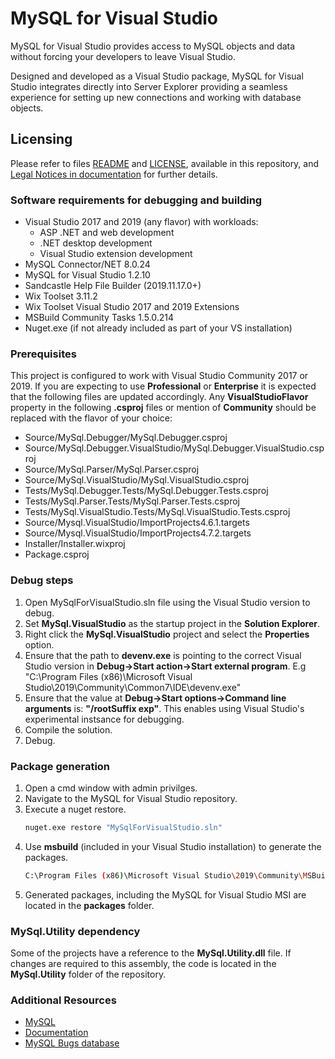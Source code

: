 # MySQL for Visual Studio
MySQL for Visual Studio provides access to MySQL objects and data without forcing your developers to leave Visual Studio.

Designed and developed as a Visual Studio package, MySQL for Visual Studio integrates directly into Server Explorer providing a seamless experience for setting up new connections and working with database objects.

## Licensing
Please refer to files [README](README) and [LICENSE](LICENSE), available in this repository, and [Legal Notices in documentation](https://dev.mysql.com/doc/visual-studio/en/visual-studio-preface.html) for further details.

### Software requirements for debugging and building
- Visual Studio 2017 and 2019 (any flavor) with workloads:
  - ASP .NET and web development
  - .NET desktop development
  - Visual Studio extension development
- MySQL Connector/NET 8.0.24
- MySQL for Visual Studio 1.2.10
- Sandcastle Help File Builder (2019.11.17.0+)
- Wix Toolset 3.11.2
- Wix Toolset Visual Studio 2017 and 2019 Extensions
- MSBuild Community Tasks 1.5.0.214
- Nuget.exe (if not already included as part of your VS installation)

### Prerequisites

This project is configured to work with Visual Studio Community 2017 or 2019. If you are expecting to use **Professional** or **Enterprise** it is expected that the following files are updated accordingly. Any **VisualStudioFlavor** property in the following **.csproj** files or mention of **Community** should be replaced with the flavor of your choice:

- Source/MySql.Debugger/MySql.Debugger.csproj
- Source/MySql.Debugger.VisualStudio/MySql.Debugger.VisualStudio.csproj
- Source/MySql.Parser/MySql.Parser.csproj
- Source/MySql.VisualStudio/MySql.VisualStudio.csproj
- Tests/MySql.Debugger.Tests/MySql.Debugger.Tests.csproj
- Tests/MySql.Parser.Tests/MySql.Parser.Tests.csproj
- Tests/MySql.VisualStudio.Tests/MySql.VisualStudio.Tests.csproj
- Source/Mysql.VisualStudio/ImportProjects4.6.1.targets
- Source/Mysql.VisualStudio/ImportProjects4.7.2.targets
- Installer/Installer.wixproj
- Package.csproj

### Debug steps

1. Open MySqlForVisualStudio.sln file using the Visual Studio version to debug.
2. Set **MySql.VisualStudio** as the startup project in the **Solution Explorer**.
3. Right click the **MySql.VisualStudio** project and select the **Properties** option.
4. Ensure that the path to **devenv.exe** is pointing to the correct Visual Studio version in **Debug->Start action->Start external program**. E.g "C:\Program Files (x86)\Microsoft Visual Studio\2019\Community\Common7\IDE\devenv.exe"
5. Ensure that the value at **Debug->Start options->Command line arguments** is: **"/rootSuffix exp"**. This enables using Visual Studio's experimental instsance for debugging.
6. Compile the solution.
7. Debug.

### Package generation

1. Open a cmd window with admin privilges.
2. Navigate to the MySQL for Visual Studio repository.
3. Execute a nuget restore.
    ```sh
    nuget.exe restore "MySqlForVisualStudio.sln"
    ```
4. Use **msbuild** (included in your Visual Studio installation) to generate the packages.
    ```sh
    C:\Program Files (x86)\Microsoft Visual Studio\2019\Community\MSBuild\Current\Bin\msbuild.exe" /p:Configuration=Release;NoPackage=n;PackageCommercial=y;VisualStudioVersion=16.0 /t:Clean,Build Package.sln
    ```
5. Generated packages, including the MySQL for Visual Studio MSI are located in the **packages** folder.

### MySql.Utility dependency
Some of the projects have a reference to the **MySql.Utility.dll** file.
If changes are required to this assembly, the code is located in the **MySql.Utility** folder of the repository.

### Additional Resources

* [MySQL](http://www.mysql.com/)
* [Documentation](https://dev.mysql.com/doc/visual-studio/en/)
* [MySQL Bugs database](https://bugs.mysql.com)
